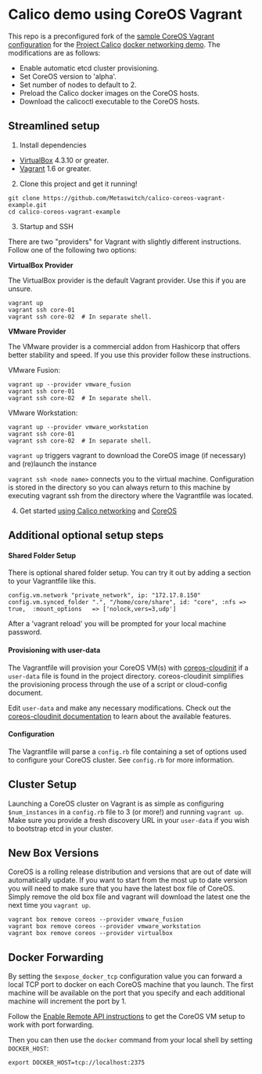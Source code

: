 # Calico demo using CoreOS Vagrant

This repo is a preconfigured fork of the <a href="https://github.com/coreos/coreos-vagrant">sample CoreOS Vagrant configuration</a> for the <a href="https://github.com/Metaswitch/calico">Project Calico</a> <a href="https://github.com/Metaswitch/calico-docker">docker networking demo</a>.  The modifications are as follows:

* Enable automatic etcd cluster provisioning.
* Set CoreOS version to 'alpha'.
* Set number of nodes to default to 2.
* Preload the Calico docker images on the CoreOS hosts.
* Download the calicoctl executable to the CoreOS hosts.

## Streamlined setup

1) Install dependencies

* [VirtualBox][virtualbox] 4.3.10 or greater.
* [Vagrant][vagrant] 1.6 or greater.

2) Clone this project and get it running!

```
git clone https://github.com/Metaswitch/calico-coreos-vagrant-example.git
cd calico-coreos-vagrant-example
```

3) Startup and SSH

There are two "providers" for Vagrant with slightly different instructions.
Follow one of the following two options:

**VirtualBox Provider**

The VirtualBox provider is the default Vagrant provider. Use this if you are unsure.

```
vagrant up
vagrant ssh core-01
vagrant ssh core-02  # In separate shell.
```

**VMware Provider**

The VMware provider is a commercial addon from Hashicorp that offers better stability and speed.
If you use this provider follow these instructions.

VMware Fusion:
```
vagrant up --provider vmware_fusion
vagrant ssh core-01
vagrant ssh core-02  # In separate shell.
```

VMware Workstation:
```
vagrant up --provider vmware_workstation
vagrant ssh core-01
vagrant ssh core-02  # In separate shell.
```

``vagrant up`` triggers vagrant to download the CoreOS image (if necessary) and (re)launch the instance

``vagrant ssh <node name>`` connects you to the virtual machine.
Configuration is stored in the directory so you can always return to this machine by executing vagrant ssh from the directory where the Vagrantfile was located.

4) Get started [using Calico networking][using-calico] and [CoreOS][using-coreos]

[virtualbox]: https://www.virtualbox.org/
[vagrant]: https://www.vagrantup.com/downloads.html
[using-coreos]: http://coreos.com/docs/using-coreos/
[using-calico]: https://github.com/Metaswitch/calico-docker/blob/master/docs/GettingStarted.md

## Additional optional setup steps

#### Shared Folder Setup

There is optional shared folder setup.
You can try it out by adding a section to your Vagrantfile like this.

```
config.vm.network "private_network", ip: "172.17.8.150"
config.vm.synced_folder ".", "/home/core/share", id: "core", :nfs => true,  :mount_options   => ['nolock,vers=3,udp']
```

After a 'vagrant reload' you will be prompted for your local machine password.

#### Provisioning with user-data

The Vagrantfile will provision your CoreOS VM(s) with [coreos-cloudinit][coreos-cloudinit] if a `user-data` file is found in the project directory.
coreos-cloudinit simplifies the provisioning process through the use of a script or cloud-config document.

Edit `user-data` and make any necessary modifications.
Check out the [coreos-cloudinit documentation][coreos-cloudinit] to learn about the available features.

[coreos-cloudinit]: https://github.com/coreos/coreos-cloudinit

#### Configuration

The Vagrantfile will parse a `config.rb` file containing a set of options used to configure your CoreOS cluster.
See `config.rb` for more information.

## Cluster Setup

Launching a CoreOS cluster on Vagrant is as simple as configuring `$num_instances` in a `config.rb` file to 3 (or more!) and running `vagrant up`.
Make sure you provide a fresh discovery URL in your `user-data` if you wish to bootstrap etcd in your cluster.

## New Box Versions

CoreOS is a rolling release distribution and versions that are out of date will automatically update.
If you want to start from the most up to date version you will need to make sure that you have the latest box file of CoreOS.
Simply remove the old box file and vagrant will download the latest one the next time you `vagrant up`.

```
vagrant box remove coreos --provider vmware_fusion
vagrant box remove coreos --provider vmware_workstation
vagrant box remove coreos --provider virtualbox
```

## Docker Forwarding

By setting the `$expose_docker_tcp` configuration value you can forward a local TCP port to docker on
each CoreOS machine that you launch. The first machine will be available on the port that you specify
and each additional machine will increment the port by 1.

Follow the [Enable Remote API instructions][coreos-enabling-port-forwarding] to get the CoreOS VM setup to work with port forwarding.

[coreos-enabling-port-forwarding]: https://coreos.com/docs/launching-containers/building/customizing-docker/#enable-the-remote-api-on-a-new-socket

Then you can then use the `docker` command from your local shell by setting `DOCKER_HOST`:

    export DOCKER_HOST=tcp://localhost:2375
